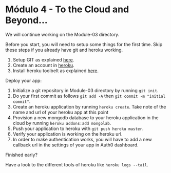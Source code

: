 # Módulo 4 - To the Cloud and Beyond...

We will continue working on the Module-03 directory.

Before you start, you will need to setup some things for the first time. Skip these steps if you already have git and heroku working.

1.  Setup GIT as explained [here](https://help.github.com/articles/set-up-git).
2.  Create an account in [heroku](http://heroku.com/).
3.  Install heroku toolbelt as explained [here](https://toolbelt.heroku.com/).


Deploy your app:

1.  Initialize a git repository in Module-03 directory by running `git init`.
2.  Do your first commit as follows `git add -A` then `git commit -m "initial commit"`.
3.  Create an heroku application by running `heroku create`. Take note of the name and url of your heroku app at this point
4.  Provision a new mongodb database to your heroku application in the cloud by running `heroku addons:add mongolab`.
5.  Push your application to heroku with `git push heroku master`. 
6.  Verify your application is working on the heroku url.
7.  In order to make authentication works, you will have to add a new callback url in the settings of your app in Auth0 dashboard.


Finished early?

Have a look to the different tools of heroku like `heroku logs --tail`.